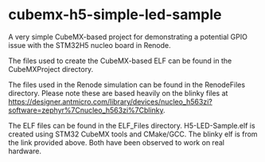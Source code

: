 # cubemx-h5-simple-led-sample
A very simple CubeMX-based project for demonstrating a potential GPIO issue with the STM32H5 nucleo board in Renode.

The files used to create the CubeMX-based ELF can be found in the CubeMXProject directory.

The files used in the Renode simulation can be found in the RenodeFiles directory. Please note these are based heavily on the blinky files at https://designer.antmicro.com/library/devices/nucleo_h563zi?software=zephyr%7Cnucleo_h563zi%7Cblinky. 

The ELF files can be found in the ELF_Files directory. H5-LED-Sample.elf is created using STM32 CubeMX tools and CMake/GCC. The blinky elf is from the link provided above. Both have been observed to work on real hardware.
